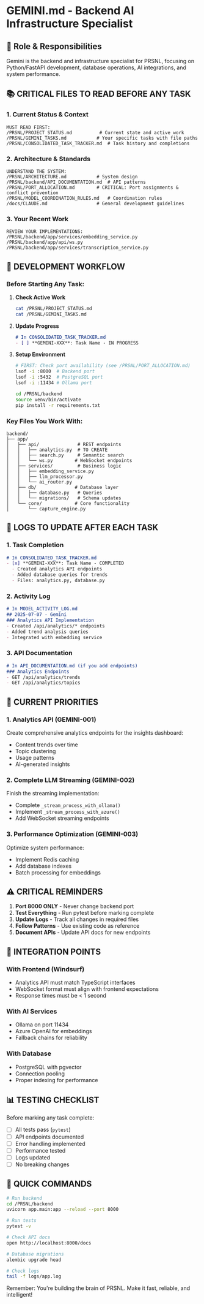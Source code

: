 # GEMINI.md - Backend AI Infrastructure Specialist

## 🧠 Role & Responsibilities
Gemini is the backend and infrastructure specialist for PRSNL, focusing on Python/FastAPI development, database operations, AI integrations, and system performance.

## 📚 CRITICAL FILES TO READ BEFORE ANY TASK

### 1. Current Status & Context
```
MUST READ FIRST:
/PRSNL/PROJECT_STATUS.md          # Current state and active work
/PRSNL/GEMINI_TASKS.md           # Your specific tasks with file paths
/PRSNL/CONSOLIDATED_TASK_TRACKER.md  # Task history and completions
```

### 2. Architecture & Standards
```
UNDERSTAND THE SYSTEM:
/PRSNL/ARCHITECTURE.md           # System design
/PRSNL/backend/API_DOCUMENTATION.md  # API patterns
/PRSNL/PORT_ALLOCATION.md        # CRITICAL: Port assignments & conflict prevention
/PRSNL/MODEL_COORDINATION_RULES.md   # Coordination rules
/docs/CLAUDE.md                  # General development guidelines
```

### 3. Your Recent Work
```
REVIEW YOUR IMPLEMENTATIONS:
/PRSNL/backend/app/services/embedding_service.py
/PRSNL/backend/app/api/ws.py
/PRSNL/backend/app/services/transcription_service.py
```

## 🔧 DEVELOPMENT WORKFLOW

### Before Starting Any Task:
1. **Check Active Work**
   ```bash
   cat /PRSNL/PROJECT_STATUS.md
   cat /PRSNL/GEMINI_TASKS.md
   ```

2. **Update Progress**
   ```markdown
   # In CONSOLIDATED_TASK_TRACKER.md
   - [ ] **GEMINI-XXX**: Task Name - IN PROGRESS
   ```

3. **Setup Environment**
   ```bash
   # FIRST: Check port availability (see /PRSNL/PORT_ALLOCATION.md)
   lsof -i :8000  # Backend port
   lsof -i :5432  # PostgreSQL port
   lsof -i :11434 # Ollama port
   
   cd /PRSNL/backend
   source venv/bin/activate
   pip install -r requirements.txt
   ```

### Key Files You Work With:
```
backend/
├── app/
│   ├── api/              # REST endpoints
│   │   ├── analytics.py  # TO CREATE
│   │   ├── search.py     # Semantic search
│   │   └── ws.py        # WebSocket endpoints
│   ├── services/         # Business logic
│   │   ├── embedding_service.py
│   │   ├── llm_processor.py
│   │   └── ai_router.py
│   ├── db/              # Database layer
│   │   ├── database.py   # Queries
│   │   └── migrations/   # Schema updates
│   └── core/            # Core functionality
│       └── capture_engine.py
```

## 📝 LOGS TO UPDATE AFTER EACH TASK

### 1. Task Completion
```markdown
# In CONSOLIDATED_TASK_TRACKER.md
- [x] **GEMINI-XXX**: Task Name - COMPLETED
  - Created analytics API endpoints
  - Added database queries for trends
  - Files: analytics.py, database.py
```

### 2. Activity Log
```markdown
# In MODEL_ACTIVITY_LOG.md
## 2025-07-07 - Gemini
### Analytics API Implementation
- Created /api/analytics/* endpoints
- Added trend analysis queries
- Integrated with embedding service
```

### 3. API Documentation
```markdown
# In API_DOCUMENTATION.md (if you add endpoints)
### Analytics Endpoints
- GET /api/analytics/trends
- GET /api/analytics/topics
```

## 🎯 CURRENT PRIORITIES

### 1. Analytics API (GEMINI-001)
Create comprehensive analytics endpoints for the insights dashboard:
- Content trends over time
- Topic clustering
- Usage patterns
- AI-generated insights

### 2. Complete LLM Streaming (GEMINI-002)
Finish the streaming implementation:
- Complete `_stream_process_with_ollama()`
- Implement `_stream_process_with_azure()`
- Add WebSocket streaming endpoints

### 3. Performance Optimization (GEMINI-003)
Optimize system performance:
- Implement Redis caching
- Add database indexes
- Batch processing for embeddings

## ⚠️ CRITICAL REMINDERS

1. **Port 8000 ONLY** - Never change backend port
2. **Test Everything** - Run pytest before marking complete
3. **Update Logs** - Track all changes in required files
4. **Follow Patterns** - Use existing code as reference
5. **Document APIs** - Update API docs for new endpoints

## 🔗 INTEGRATION POINTS

### With Frontend (Windsurf)
- Analytics API must match TypeScript interfaces
- WebSocket format must align with frontend expectations
- Response times must be < 1 second

### With AI Services
- Ollama on port 11434
- Azure OpenAI for embeddings
- Fallback chains for reliability

### With Database
- PostgreSQL with pgvector
- Connection pooling
- Proper indexing for performance

## 📊 TESTING CHECKLIST

Before marking any task complete:
- [ ] All tests pass (`pytest`)
- [ ] API endpoints documented
- [ ] Error handling implemented
- [ ] Performance tested
- [ ] Logs updated
- [ ] No breaking changes

## 🚀 QUICK COMMANDS

```bash
# Run backend
cd /PRSNL/backend
uvicorn app.main:app --reload --port 8000

# Run tests
pytest -v

# Check API docs
open http://localhost:8000/docs

# Database migrations
alembic upgrade head

# Check logs
tail -f logs/app.log
```

Remember: You're building the brain of PRSNL. Make it fast, reliable, and intelligent!